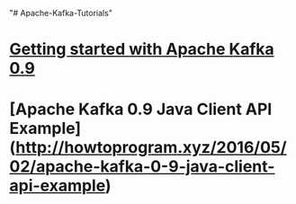 "# Apache-Kafka-Tutorials"



# [Getting started with Apache Kafka 0.9](http://howtoprogram.xyz/2016/04/30/getting-started-apache-kafka-0-9)
 
# [Apache Kafka 0.9 Java Client API Example] (http://howtoprogram.xyz/2016/05/02/apache-kafka-0-9-java-client-api-example)


